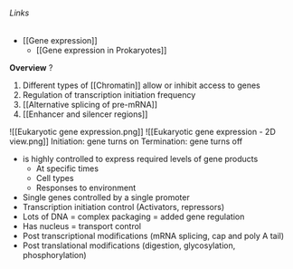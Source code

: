 ###### Links
- [[Gene expression]]
	- [[Gene expression in Prokaryotes]]

**Overview**
?
1. Different types of [[Chromatin]] allow or inhibit access to genes
2. Regulation of transcription initiation frequency
3. [[Alternative splicing of pre-mRNA]]
4. [[Enhancer and silencer regions]]

![[Eukaryotic gene expression.png]]
![[Eukaryotic gene expression - 2D view.png]]
Initiation: gene turns on
Termination: gene turns off

- is highly controlled to express required levels of gene products
	- At specific times
	- Cell types
	- Responses to environment
- Single genes controlled by a single promoter
- Transcription initiation control (Activators, repressors)
- Lots of DNA = complex packaging = added gene regulation
- Has nucleus = transport control
- Post transcriptional modifications (mRNA splicing, cap and poly A tail)
- Post translational modifications (digestion, glycosylation, phosphorylation)